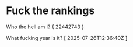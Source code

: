 # Fuck the rankings

Who the hell am I?
{ 22442743 }

What fucking year is it?
[ 2025-07-26T12:36:40Z ]
